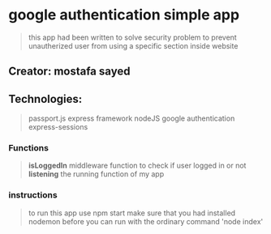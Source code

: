 # google authentication simple app

> this app had been written to solve security problem
> to prevent unautherized user from using a specific section inside website

## Creator: mostafa sayed

## Technologies:

> passport.js
> express framework
> nodeJS
> google authentication
> express-sessions

### Functions

> **isLoggedIn** middleware function to check if user logged in or not
> **listening** the running function of my app

### instructions

> to run this app use npm start
> make sure that you had installed nodemon before
> you can run with the ordinary command 'node index'
